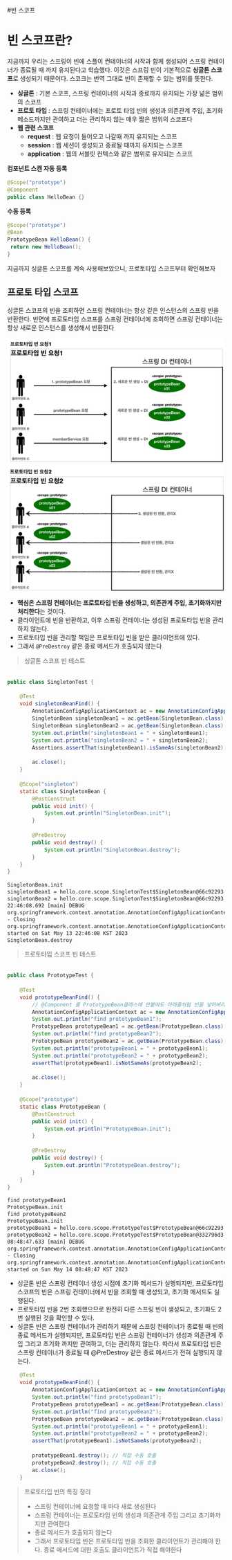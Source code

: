 #빈 스코프

# 빈 스코프란?
지금까지 우리는 스프링이 빈에 스플이 컨테이너의 시작과 함께 생성되어 스프링 컨테이너가 종료될 때 까지 유지된다고 학습했다.
이것은 스프링 빈이 기본적으로 **싱글톤 스코프**로 생성되기 때문이다.
스코크는 번역 그대로 빈이 존재할 수 있는 범위를 뜻한다.

- **싱글톤** : 기본 스코프, 스프링 컨테이너의 시작과 종료까지 유지되는 가장 넒은 범위의 스코프
- **프로토 타입** : 스프링 컨테이너에는 프로토 타입 빈의 생성과 의존관계 주입, 초기화 메소드까지만 관여하고 더는 관리하지 않는 매우 짧은 범위의 스코프다
- **웹 관련 스코프**
  - **request** : 웹 요청이 들어오고 나갈때 까지 유지되는 스코프
  - **session** : 웹 세션이 생성되고 종료될 때까지 유지되는 스코프
  - **application** : 웹의 서블릿 컨텍스와 같은 범위로 유지되는 스코프

**컴포넌트 스캔 자동 등록**
```java
@Scope("prototype")
@Component
public class HelloBean {}
```

**수동 등록**
```java
@Scope("prototype")
@Bean
PrototypeBean HelloBean() {
 return new HelloBean();
}
```

지금까지 싱글톤 스코프를 계속 사용해보았으니, 프로토타입 스코프부터 확인해보자

## 프로토 타입 스코프

싱글톤 스코프의 빈을 조회하면 스프링 컨테이너는 항상 같은 인스턴스의 스프링 빈을 반환한다. 반면에
프로토타입 스코프를 스프링 컨테이너에 조회하면 스프링 컨테이너는 항상 새로운 인스턴스를 생성해서
반환한다

![img.png](proto1.png)
![img.png](proto2.png)
- **핵심은 스프링 컨테이너는 프로토타입 빈을 생성하고, 의존관계 주입, 초기화까지만 처리한다**는
것이다. 
- 클라이언트에 빈을 반환하고, 이후 스프링 컨테이너는 생성된 프로토타입 빈을 관리하지 않는다.
- 프로토타입 빈을 관리할 책임은 프로토타입 빈을 받은 클라이언트에 있다. 
- 그래서 ```@PreDestroy``` 같은 종료 메서드가 호출되지 않는다

> 싱글톤 스코프 빈 테스트

```java

public class SingletonTest {
    
    @Test
    void singletonBeanFind() {
        AnnotationConfigApplicationContext ac = new AnnotationConfigApplicationContext(SingletonBean.class);
        SingletonBean singletonBean1 = ac.getBean(SingletonBean.class);
        SingletonBean singletonBean2 = ac.getBean(SingletonBean.class);
        System.out.println("singletonBean1 = " + singletonBean1);
        System.out.println("singletonBean2 = " + singletonBean2);
        Assertions.assertThat(singletonBean1).isSameAs(singletonBean2);

        ac.close();
    }
    
    @Scope("singleton")
    static class SingletonBean {
        @PostConstruct
        public void init() {
            System.out.println("SingletonBean.init");
        }

        @PreDestroy
        public void destroy() {
            System.out.println("SingletonBean.destroy");
        }
    }
}
```

```text
SingletonBean.init
singletonBean1 = hello.core.scope.SingletonTest$SingletonBean@66c92293
singletonBean2 = hello.core.scope.SingletonTest$SingletonBean@66c92293
22:46:08.692 [main] DEBUG org.springframework.context.annotation.AnnotationConfigApplicationContext - Closing org.springframework.context.annotation.AnnotationConfigApplicationContext@4b8ee4de, started on Sat May 13 22:46:08 KST 2023
SingletonBean.destroy
```

> 프로토타입 스코프 빈 테스트

```java

public class PrototypeTest {

    @Test
    void prototypeBeanFind() {
        // @Component 를 PrototypeBean클래스에 안붙여도 아래줄처럼 빈을 넣어버리면 컴포넌트 스캔 대상이라고 봐서 안붙여도 됨
        AnnotationConfigApplicationContext ac = new AnnotationConfigApplicationContext(PrototypeBean.class);
        System.out.println("find prototypeBean1");
        PrototypeBean prototypeBean1 = ac.getBean(PrototypeBean.class);
        System.out.println("find prototypeBean2");
        PrototypeBean prototypeBean2 = ac.getBean(PrototypeBean.class);
        System.out.println("prototypeBean1 = " + prototypeBean1);
        System.out.println("prototypeBean2 = " + prototypeBean2);
        assertThat(prototypeBean1).isNotSameAs(prototypeBean2);

        ac.close();
    }

    @Scope("prototype")
    static class PrototypeBean {
        @PostConstruct
        public void init() {
            System.out.println("PrototypeBean.init");
        }

        @PreDestroy
        public void destroy() {
            System.out.println("PrototypeBean.destroy");
        }
    }
}
```
```text
find prototypeBean1
PrototypeBean.init
find prototypeBean2
PrototypeBean.init
prototypeBean1 = hello.core.scope.PrototypeTest$PrototypeBean@66c92293
prototypeBean2 = hello.core.scope.PrototypeTest$PrototypeBean@332796d3
08:48:47.633 [main] DEBUG org.springframework.context.annotation.AnnotationConfigApplicationContext - Closing org.springframework.context.annotation.AnnotationConfigApplicationContext@4b8ee4de, started on Sun May 14 08:48:47 KST 2023
```


- 싱글톤 빈은 스프링 컨테이너 생성 시점에 초기화 메서드가 실행되지만, 프로토타입 스코프의 빈은 스프링 컨테이너에서 빈을 조회할 때 생성되고, 초기화 메서드도 실행된다.
- 프로토타입 빈을 2번 조회했으므로 완전히 다른 스프링 빈이 생성되고, 초기화도 2번 실행된 것을 확인할
  수 있다.
- 싱글톤 빈은 스프링 컨테이너가 관리하기 때문에 스프링 컨테이너가 종료될 때 빈의 종료 메서드가
  실행되지만, 프로토타입 빈은 스프링 컨테이너가 생성과 의존관계 주입 그리고 초기화 까지만 관여하고,
  더는 관리하지 않는다. 따라서 프로토타입 빈은 스프링 컨테이너가 종료될 때 @PreDestroy 같은 종료
  메서드가 전혀 실행되지 않는다.


```java
    @Test
    void prototypeBeanFind() {
        AnnotationConfigApplicationContext ac = new AnnotationConfigApplicationContext(PrototypeBean.class);
        System.out.println("find prototypeBean1");
        PrototypeBean prototypeBean1 = ac.getBean(PrototypeBean.class);
        System.out.println("find prototypeBean2");
        PrototypeBean prototypeBean2 = ac.getBean(PrototypeBean.class);
        System.out.println("prototypeBean1 = " + prototypeBean1);
        System.out.println("prototypeBean2 = " + prototypeBean2);
        assertThat(prototypeBean1).isNotSameAs(prototypeBean2);

        prototypeBean1.destroy(); // 직접 수동 호출
        prototypeBean2.destroy(); // 직접 수동 호출
        ac.close();
    }
```

> 프로토타입 빈의 특징 정리
>
> - 스프링 컨테이너에 요청할 때 마다 새로 생성된다
> - 스프링 컨테이너는 프로토타입 빈의 생성과 의존관계 주입 그리고 초기화까지만 관여한댜
> - 종료 메서드가 호출되지 않는다
> - 그래서 프로토타입 빈은 프로토타입 빈을 조회한 클라이언트가 관리해야 한다. 종료 메서드에 대한 호출도
    클라이언트가 직접 해야한다
